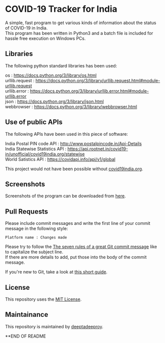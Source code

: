 # COVID-19 Tracker for India

A simple, fast program to get various kinds of information about the status of COVID-19 in India.<br />
This program has been written in Python3 and a batch file is included for hassle free execution on Windows PCs.


## Libraries

The following python standard libraries has been used:

os              : <https://docs.python.org/3/library/os.html><br />
urllib.request  : <https://docs.python.org/3/library/urllib.request.html#module-urllib.request><br />
urllib.error    : <https://docs.python.org/3/library/urllib.error.html#module-urllib.error><br />
json            : <https://docs.python.org/3/library/json.html><br />
webbrowser      : <https://docs.python.org/3/library/webbrowser.html><br />


## Use of public APIs

The following APIs have been used in this piece of software:

India Postal PIN code API : <http://www.postalpincode.in/Api-Details><br />
India Statewise Statistics API : <https://api.rootnet.in/covid19-in/unofficial/covid19india.org/statewise><br />
World Satistics API : <https://covidapi.info/api/v1/global>

This project would not have been possible without [covid19india.org](https://covid19india.org).

## Screenshots

Screenshots of the program can be downloaded from [here](https://github.com/deeptadeeproy/COVID-19-Tracker-India/tree/master/Screenshots).


## Pull Requests

Please include commit messages and write the first line of your commit message in the following style:

```Platform name : Changes made```

Please try to follow the [The seven rules of a great Git commit message](https://chris.beams.io/posts/git-commit/#seven-rules) like to capitalize the subject line.<br />
If there are more details to add, put those into the body of the commit message.

If you're new to Git, take a look at [this short guide](https://guides.github.com/introduction/git-handbook/).


## License

This repository uses the [MIT License](/LICENSE).

## Maintainance

This repository is maintained by [deeptadeeproy](https://github.com/deeptadeeproy).


**END OF README
